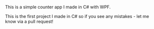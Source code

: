 This is a simple counter app I made in C# with WPF. 

This is the first project I made in C# so if you see any mistakes - let me know via a pull request! 
